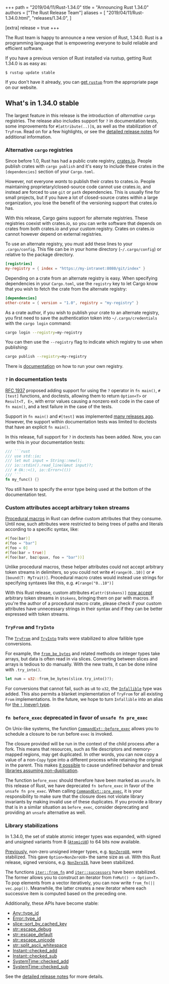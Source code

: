 +++
path = "2019/04/11/Rust-1.34.0"
title = "Announcing Rust 1.34.0"
authors = ["The Rust Release Team"]
aliases = [
    "2019/04/11/Rust-1.34.0.html",
    "releases/1.34.0",
]

[extra]
release = true
+++

The Rust team is happy to announce a new version of Rust, 1.34.0. Rust is a
programming language that is empowering everyone to build reliable and
efficient software.

If you have a previous version of Rust installed via rustup, getting Rust
1.34.0 is as easy as:

```
$ rustup update stable
```

If you don't have it already, you can [get `rustup`][install] from the appropriate
page on our website.

[install]: https://www.rust-lang.org/install.html
[notes]: https://github.com/rust-lang/rust/blob/master/RELEASES.md#version-1340-2019-04-11

## What's in 1.34.0 stable

The largest feature in this release is the introduction of *alternative* `cargo` registries.
The release also includes support for `?` in documentation tests,
some improvements for `#[attribute(..)]`s, as well as the stabilization of `TryFrom`.
Read on for a few highlights, or see the [detailed release notes][notes] for additional information.

### Alternative `cargo` registries

[crates.io]: http://crates.io/
[registry-docs]: https://doc.rust-lang.org/nightly/cargo/reference/registries.html#running-a-registry

Since before 1.0, Rust has had a public crate registry, [crates.io].
People publish crates with `cargo publish` and it's easy to include these crates
in the `[dependencies]` section of your `Cargo.toml`.

However, not everyone _wants_ to publish their crates to crates.io.
People maintaining proprietary/closed-source code cannot use crates.io,
and instead are forced to use `git` or `path` dependencies.
This is usually fine for small projects, but if you have a lot of closed-source crates
within a large organization, you lose the benefit of the versioning support that crates.io has.

With this release, Cargo gains support for alternate registries.
These registries coexist with crates.io, so you can write software that depends
on crates from both crates.io and your custom registry.
Crates on crates.io cannot however depend on external registries.

To use an alternate registry, you must add these lines to your `.cargo/config`.
This file can be in your home directory (`~/.cargo/config`) or relative to the package directory.

```toml
[registries]
my-registry = { index = "https://my-intranet:8080/git/index" }
```

Depending on a crate from an alternate registry is easy.
When specifying dependencies in your `Cargo.toml`, use the `registry` key to
let Cargo know that you wish to fetch the crate from the alternate registry:

```toml
[dependencies]
other-crate = { version = "1.0", registry = "my-registry" }
```

As a crate author, if you wish to publish your crate to an alternate registry,
you first need to save the authentication token into `~/.cargo/credentials` with the `cargo login` command:

```sh
cargo login --registry=my-registry
```

You can then use the `--registry` flag to indicate which registry to use when publishing:

```sh
cargo publish --registry=my-registry
```

There is [documentation][registry-docs] on how to run your own registry.

### `?` in documentation tests

[RFC 1937]: https://rust-lang.github.io/rfcs/1937-ques-in-main.html
[many releases ago]: https://blog.rust-lang.org/2018/05/10/Rust-1.26.html#main-can-return-a-result

[RFC 1937] proposed adding support for using the `?` operator in `fn main()`,
`#[test]` functions, and doctests, allowing them to return `Option<T>` or `Result<T, E>`,
with error values causing a nonzero exit code in the case of `fn main()`,
and a test failure in the case of the tests.

Support in `fn main()` and `#[test]` was implemented [many releases ago].
However, the support within documentation tests was limited to doctests that have an explicit `fn main()`.

In this release, full support for `?` in doctests has been added.
Now, you can write this in your documentation tests:

````rust
/// ```rust
/// use std::io;
/// let mut input = String::new();
/// io::stdin().read_line(&mut input)?;
/// # Ok::<(), io::Error>(())
/// ```
fn my_func() {}
````

You still have to specify the error type being used at the bottom of the documentation test.

### Custom attributes accept arbitrary token streams

[Procedural macros]: https://blog.rust-lang.org/2018/12/21/Procedural-Macros-in-Rust-2018.html
[arbitrary-tts]: https://github.com/rust-lang/rust/pull/57367

[Procedural macros] in Rust can define custom attributes that they consume.
Until now, such attributes were restricted to being trees of paths and literals
according to a specific syntax, like:

```rust
#[foo(bar)]
#[foo = "bar"]
#[foo = 0]
#[foo(bar = true)]
#[foo(bar, baz(quux, foo = "bar"))]
```

Unlike procedural macros, these helper attributes could not accept arbitrary token streams in delimiters,
so you could not write `#[range(0..10)]` or `#[bound(T: MyTrait)]`.
Procedural macro crates would instead use strings for specifying syntaxes like this, e.g. `#[range("0..10")]`

With this Rust release, custom attributes `#[attr($tokens)]` [now accept][arbitrary-tts]
arbitrary token streams in `$tokens`, bringing them on par with macros.
If you're the author of a procedural macro crate, please check if your custom attributes
have unnecessary strings in their syntax and if they can be better expressed with token streams.

### `TryFrom` and `TryInto`

[`from_be_bytes`]: https://doc.rust-lang.org/std/primitive.u32.html#method.from_be_bytes
[never_type]: https://github.com/rust-lang/rust/issues/35121
[`TryFrom`]: https://doc.rust-lang.org/std/convert/trait.TryFrom.html
[`TryInto`]: https://doc.rust-lang.org/std/convert/trait.TryInto.html
[`Infallible`]: https://doc.rust-lang.org/std/convert/enum.Infallible.html

The [`TryFrom`] and [`TryInto`] traits were stabilized to allow fallible type conversions.

For example, the [`from_be_bytes`] and related methods on integer types take arrays,
but data is often read in via slices. Converting between slices and arrays is tedious to do manually.
With the new traits, it can be done inline with `.try_into()`.

```rust
let num = u32::from_be_bytes(slice.try_into()?);
```

For conversions that cannot fail, such as `u8` to `u32`, the [`Infallible`] type was added.
This also permits a blanket implementation of `TryFrom` for all existing `From` implementations.
In the future, we hope to turn `Infallible` into an alias for [the `!` (never) type][never_type].

### `fn before_exec` deprecated in favor of `unsafe fn pre_exec`

[`CommandExt::before_exec`]: https://doc.rust-lang.org/std/os/unix/process/trait.CommandExt.html#tymethod.before_exec
[`CommandExt::pre_exec`]: https://doc.rust-lang.org/std/os/unix/process/trait.CommandExt.html#tymethod.pre_exec
[ub-possible]: https://github.com/rust-lang/rust/issues/39575#issuecomment-437658766
[non-dup]: https://github.com/rust-lang/rust/issues/39575#issuecomment-439645949

On Unix-like systems, the function [`CommandExt::before_exec`] allows you to
schedule a closure to be run before `exec` is invoked.

The closure provided will be run in the context of the child process after a fork.
This means that resources, such as file descriptors and memory-mapped regions, may get duplicated.
In other words, you can now copy a value of a non-`Copy` type into a different process
while retaining the original in the parent. This makes [it possible][ub-possible] to cause
undefined behavior and break [libraries assuming non-duplication][non-dup].

The function `before_exec` should therefore have been marked as `unsafe`.
In this release of Rust, we have deprecated `fn before_exec` in favor of the `unsafe fn pre_exec`.
When calling [`CommandExt::pre_exec`], it is your responsibility to make sure that the closure
does not violate library invariants by making invalid use of these duplicates.
If you provide a library that is in a similar situation as `before_exec`,
consider deprecating and providing an `unsafe` alternative as well.

### Library stabilizations

[`AtomicU8`]: https://doc.rust-lang.org/std/sync/atomic/struct.AtomicU8.html
[`NonZeroU8`]: https://doc.rust-lang.org/std/num/struct.NonZeroU8.html
[`NonZeroI8`]: https://doc.rust-lang.org/std/num/struct.NonZeroI8.html
[`iter::from_fn`]: https://doc.rust-lang.org/std/iter/fn.from_fn.html
[`iter::successors`]: https://doc.rust-lang.org/std/iter/fn.successors.html
[prev-1.28]: https://github.com/rust-lang/rust/blob/master/RELEASES.md#version-1280-2018-08-02

In 1.34.0, the set of stable atomic integer types was expanded,
with signed and unsigned variants from 8 ([`AtomicU8`]) to 64 bits now available.

[Previously][prev-1.28], non-zero unsigned integer types, e.g. [`NonZeroU8`], were stabilized.
This gave `Option<NonZeroU8>` the same size as `u8`.
With this Rust release, signed versions, e.g. [`NonZeroI8`], have been stabilized.

The functions [`iter::from_fn`] and [`iter::successors`] have been stabilized.
The former allows you to construct an iterator from `FnMut() -> Option<T>`.
To pop elements from a vector iteratively, you can now write `from_fn(|| vec.pop())`.
Meanwhile, the latter creates a new iterator where each successive item
is computed based on the preceding one.

Additionally, these APIs have become stable:

- [Any::type_id](https://doc.rust-lang.org/std/any/trait.Any.html#tymethod.type_id)
- [Error::type_id](https://doc.rust-lang.org/std/error/trait.Error.html#method.type_id)
- [slice::sort_by_cached_key](https://doc.rust-lang.org/std/primitive.slice.html#method.sort_by_cached_key)
- [str::escape_debug](https://doc.rust-lang.org/std/primitive.str.html#method.escape_debug)
- [str::escape_default](https://doc.rust-lang.org/std/primitive.str.html#method.escape_default)
- [str::escape_unicode](https://doc.rust-lang.org/std/primitive.str.html#method.escape_unicode)
- [str::split_ascii_whitespace](https://doc.rust-lang.org/std/primitive.str.html#method.split_ascii_whitespace)
- [Instant::checked_add](https://doc.rust-lang.org/std/time/struct.Instant.html#method.checked_add)
- [Instant::checked_sub](https://doc.rust-lang.org/std/time/struct.Instant.html#method.checked_sub)
- [SystemTime::checked_add](https://doc.rust-lang.org/std/time/struct.SystemTime.html#method.checked_add)
- [SystemTime::checked_sub](https://doc.rust-lang.org/std/time/struct.SystemTime.html#method.checked_sub)

See the [detailed release notes][notes] for more details.
